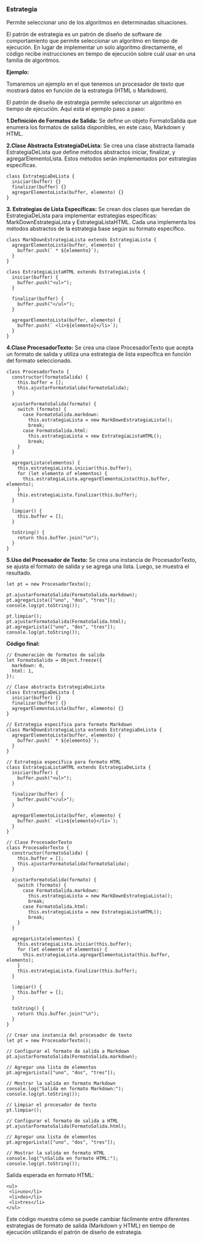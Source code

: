 ### Estrategia

Permite seleccionar uno de los algoritmos en determinadas situaciones.

El patrón de estrategia es un patrón de diseño de software de comportamiento que permite seleccionar un algoritmo en tiempo de ejecución. En lugar de implementar un solo algoritmo directamente, el código recibe instrucciones en tiempo de ejecución sobre cuál usar en una familia de algoritmos.

**Ejemplo:**

Tomaremos un ejemplo en el que tenemos un procesador de texto que mostrará datos en función de la estrategia (HTML o Markdown).

El patrón de diseño de estrategia permite seleccionar un algoritmo en tiempo de ejecución. Aquí está el ejemplo paso a paso:

**1.Definición de Formatos de Salida:** Se define un objeto FormatoSalida que enumera los formatos de salida disponibles, en este caso, Markdown y HTML.

**2.Clase Abstracta EstrategiaDeLista:** Se crea una clase abstracta llamada EstrategiaDeLista que define métodos abstractos iniciar, finalizar, y agregarElementoLista. Estos métodos serán implementados por estrategias específicas.

```
class EstrategiaDeLista {
  iniciar(buffer) {}
  finalizar(buffer) {}
  agregarElementoLista(buffer, elemento) {}
}

```

**3. Estrategias de Lista Específicas:**
Se crean dos clases que heredan de EstrategiaDeLista para implementar estrategias específicas: MarkDownEstrategiaLista y EstrategiaListaHTML. Cada una implementa los métodos abstractos de la estrategia base según su formato específico.

```
class MarkDownEstrategiaLista extends EstrategiaLista {
  agregarElementoLista(buffer, elemento) {
    buffer.push(` * ${elemento}`);
  }
}

class EstrategiaListaHTML extends EstrategiaLista {
  iniciar(buffer) {
    buffer.push("<ul>");
  }

  finalizar(buffer) {
    buffer.push("</ul>");
  }

  agregarElementoLista(buffer, elemento) {
    buffer.push(` <li>${elemento}</li>`);
  }
}

```

**4.Clase ProcesadorTexto:** Se crea una clase ProcesadorTexto que acepta un formato de salida y utiliza una estrategia de lista específica en función del formato seleccionado.

```
class ProcesadorTexto {
  constructor(formatoSalida) {
    this.buffer = [];
    this.ajustarFormatoSalida(formatoSalida);
  }

  ajustarFormatoSalida(formato) {
    switch (formato) {
      case FormatoSalida.markdown:
        this.estrategiaLista = new MarkDownEstrategiaLista();
        break;
      case FormatoSalida.html:
        this.estrategiaLista = new EstrategiaListaHTML();
        break;
    }
  }

  agregarLista(elementos) {
    this.estrategiaLista.iniciar(this.buffer);
    for (let elemento of elementos) {
      this.estrategiaLista.agregarElementoLista(this.buffer, elemento);
    }
    this.estrategiaLista.finalizar(this.buffer);
  }

  limpiar() {
    this.buffer = [];
  }

  toString() {
    return this.buffer.join("\n");
  }
}

```

**5.Uso del Procesador de Texto:** Se crea una instancia de ProcesadorTexto, se ajusta el formato de salida y se agrega una lista. Luego, se muestra el resultado.

```
let pt = new ProcesadorTexto();

pt.ajustarFormatoSalida(FormatoSalida.markdown);
pt.agregarLista(["uno", "dos", "tres"]);
console.log(pt.toString());

pt.limpiar();
pt.ajustarFormatoSalida(FormatoSalida.html);
pt.agregarLista(["uno", "dos", "tres"]);
console.log(pt.toString());

```

**Código final:**

```
// Enumeración de formatos de salida
let FormatoSalida = Object.freeze({
  markdown: 0,
  html: 1,
});

// Clase abstracta EstrategiaDeLista
class EstrategiaDeLista {
  iniciar(buffer) {}
  finalizar(buffer) {}
  agregarElementoLista(buffer, elemento) {}
}

// Estrategia específica para formato Markdown
class MarkDownEstrategiaLista extends EstrategiaDeLista {
  agregarElementoLista(buffer, elemento) {
    buffer.push(` * ${elemento}`);
  }
}

// Estrategia específica para formato HTML
class EstrategiaListaHTML extends EstrategiaDeLista {
  iniciar(buffer) {
    buffer.push("<ul>");
  }

  finalizar(buffer) {
    buffer.push("</ul>");
  }

  agregarElementoLista(buffer, elemento) {
    buffer.push(` <li>${elemento}</li>`);
  }
}

// Clase ProcesadorTexto
class ProcesadorTexto {
  constructor(formatoSalida) {
    this.buffer = [];
    this.ajustarFormatoSalida(formatoSalida);
  }

  ajustarFormatoSalida(formato) {
    switch (formato) {
      case FormatoSalida.markdown:
        this.estrategiaLista = new MarkDownEstrategiaLista();
        break;
      case FormatoSalida.html:
        this.estrategiaLista = new EstrategiaListaHTML();
        break;
    }
  }

  agregarLista(elementos) {
    this.estrategiaLista.iniciar(this.buffer);
    for (let elemento of elementos) {
      this.estrategiaLista.agregarElementoLista(this.buffer, elemento);
    }
    this.estrategiaLista.finalizar(this.buffer);
  }

  limpiar() {
    this.buffer = [];
  }

  toString() {
    return this.buffer.join("\n");
  }
}

// Crear una instancia del procesador de texto
let pt = new ProcesadorTexto();

// Configurar el formato de salida a Markdown
pt.ajustarFormatoSalida(FormatoSalida.markdown);

// Agregar una lista de elementos
pt.agregarLista(["uno", "dos", "tres"]);

// Mostrar la salida en formato Markdown
console.log("Salida en formato Markdown:");
console.log(pt.toString());

// Limpiar el procesador de texto
pt.limpiar();

// Configurar el formato de salida a HTML
pt.ajustarFormatoSalida(FormatoSalida.html);

// Agregar una lista de elementos
pt.agregarLista(["uno", "dos", "tres"]);

// Mostrar la salida en formato HTML
console.log("\nSalida en formato HTML:");
console.log(pt.toString());

```

Salida esperada en formato HTML:

```
<ul>
 <li>uno</li>
 <li>dos</li>
 <li>tres</li>
</ul>

```

Este código muestra cómo se puede cambiar fácilmente entre diferentes estrategias de formato de salida (Markdown y HTML) en tiempo de ejecución utilizando el patrón de diseño de estrategia.
